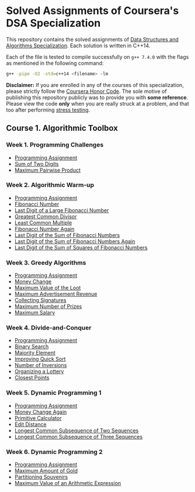 # Solved Assignments of Coursera's DSA Specialization

This repository contains the solved assignments of [Data Structures and Algorithms Specialization](https://www.coursera.org/specializations/data-structures-algorithms). Each solution is written in C++14.

Each of the file is tested to compile successfully on `g++ 7.4.0` with the flags as mentioned in the following command:

```bash
g++ -pipe -O2 -std=c++14 <filename> -lm
```

**Disclaimer:** If you are enrolled in any of the courses of this specialization, please strictly follow the [Coursera Honor Code](https://learner.coursera.help/hc/en-us/articles/209818863-Coursera-Honor-Code). The sole motive of publishing this repository publicly was to provide you with **some reference**. Please view the code **only** when you are really struck at a problem, and that too after performing [stress testing](https://www.coursera.org/lecture/algorithmic-toolbox/stress-test-implementation-Bskph).

## Course 1. Algorithmic Toolbox

### Week 1. Programming Challenges

- [Programming Assignment](/algorithmic_toolbox/programming_challenges/assign.pdf)
- [Sum of Two Digits](/algorithmic_toolbox/programming_challenges/APlusB.cpp)
- [Maximum Pairwise Product](/algorithmic_toolbox/programming_challenges/max_pairwise_product.cpp)

### Week 2. Algorithmic Warm-up

- [Programming Assignment](/algorithmic_toolbox/algorithmic_warmup/assign.pdf)
- [Fibonacci Number](/algorithmic_toolbox/algorithmic_warmup/fibonacci.cpp)
- [Last Digit of a Large Fibonacci Number](/algorithmic_toolbox/algorithmic_warmup/fibonacci_last_digit.cpp)
- [Greatest Common Divisor](/algorithmic_toolbox/algorithmic_warmup/gcd.cpp)
- [Least Common Multiple](/algorithmic_toolbox/algorithmic_warmup/lcm.cpp)
- [Fibonacci Number Again](/algorithmic_toolbox/algorithmic_warmup/fibonacci_huge.cpp)
- [Last Digit of the Sum of Fibonacci Numbers](/algorithmic_toolbox/algorithmic_warmup/fibonacci_sum_last_digit.cpp)
- [Last Digit of the Sum of Fibonacci Numbers Again](/algorithmic_toolbox/algorithmic_warmup/fibonacci_partial_sum.cpp)
- [Last Digit of the Sum of Squares of Fibonacci Numbers](/algorithmic_toolbox/algorithmic_warmup/fibonacci_sum_squares.cpp)

### Week 3. Greedy Algorithms

- [Programming Assignment](/algorithmic_toolbox/greedy_algorithms/assign.pdf)
- [Money Change](/algorithmic_toolbox/greedy_algorithms/change.cpp)
- [Maximum Value of the Loot](/algorithmic_toolbox/greedy_algorithms/fractional_knapsack.cpp)
- [Maximum Advertisement Revenue](/algorithmic_toolbox/greedy_algorithms/dot_product.cpp)
- [Collecting Signatures](/algorithmic_toolbox/greedy_algorithms/covering_segments.cpp)
- [Maximum Number of Prizes](/algorithmic_toolbox/greedy_algorithms/different_summands.cpp)
- [Maximum Salary](/algorithmic_toolbox/greedy_algorithms/largest_number.cpp)

### Week 4. Divide-and-Conquer

- [Programming Assignment](/algorithmic_toolbox/divide_and_conquer/assign.pdf)
- [Binary Search](/algorithmic_toolbox/divide_and_conquer/binary_search.cpp)
- [Majority Element](/algorithmic_toolbox/divide_and_conquer/majority_element.cpp)
- [Improving Quick Sort](/algorithmic_toolbox/divide_and_conquer/sorting.cpp)
- [Number of Inversions](/algorithmic_toolbox/divide_and_conquer/inversions.cpp)
- [Organizing a Lottery](/algorithmic_toolbox/divide_and_conquer/points_and_segments.cpp)
- [Closest Points](/algorithmic_toolbox/divide_and_conquer/closest.cpp)

### Week 5. Dynamic Programming 1

- [Programming Assignment](/algorithmic_toolbox/dynamic_programming/assign.pdf)
- [Money Change Again](/algorithmic_toolbox/dynamic_programming/change_dp.cpp)
- [Primitive Calculator](/algorithmic_toolbox/dynamic_programming/primitive_calculator.cpp)
- [Edit Distance](/algorithmic_toolbox/dynamic_programming/editdist.cpp)
- [Longest Common Subsequence of Two Sequences](/algorithmic_toolbox/dynamic_programming/lcs2.cpp)
- [Longest Common Subsequence of Three Sequences](/algorithmic_toolbox/dynamic_programming/lcs3.cpp)

### Week 6. Dynamic Programming 2

- [Programming Assignment](/algorithmic_toolbox/dynamic_programming/assign.pdf)
- [Maximum Amount of Gold](/algorithmic_toolbox/dynamic_programming/knapsack.cpp)
- [Partitioning Souvenirs](/algorithmic_toolbox/dynamic_programming/partition3.cpp)
- [Maximum Value of an Arithmetic Expression](/algorithmic_toolbox/dynamic_programming/placing_parentheses.cpp)
